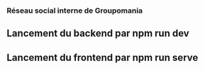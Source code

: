 ### Réseau social interne de Groupomania

## Lancement du backend par npm run dev

## Lancement du frontend par npm run serve